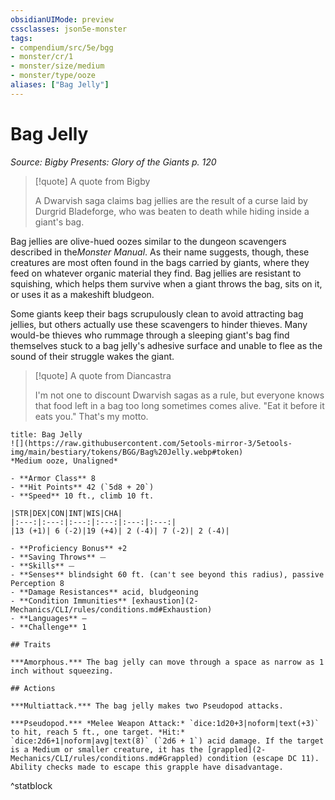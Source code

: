 ```yaml
---
obsidianUIMode: preview
cssclasses: json5e-monster
tags:
- compendium/src/5e/bgg
- monster/cr/1
- monster/size/medium
- monster/type/ooze
aliases: ["Bag Jelly"]
---
```

# Bag Jelly
*Source: Bigby Presents: Glory of the Giants p. 120*  

> [!quote] A quote from Bigby  
> 
> A Dwarvish saga claims bag jellies are the result of a curse laid by Durgrid Bladeforge, who was beaten to death while hiding inside a giant's bag.

Bag jellies are olive-hued oozes similar to the dungeon scavengers described in the*Monster Manual*. As their name suggests, though, these creatures are most often found in the bags carried by giants, where they feed on whatever organic material they find. Bag jellies are resistant to squishing, which helps them survive when a giant throws the bag, sits on it, or uses it as a makeshift bludgeon.

Some giants keep their bags scrupulously clean to avoid attracting bag jellies, but others actually use these scavengers to hinder thieves. Many would-be thieves who rummage through a sleeping giant's bag find themselves stuck to a bag jelly's adhesive surface and unable to flee as the sound of their struggle wakes the giant.

> [!quote] A quote from Diancastra  
> 
> I'm not one to discount Dwarvish sagas as a rule, but everyone knows that food left in a bag too long sometimes comes alive. "Eat it before it eats you." That's my motto.


```ad-statblock
title: Bag Jelly
![](https://raw.githubusercontent.com/5etools-mirror-3/5etools-img/main/bestiary/tokens/BGG/Bag%20Jelly.webp#token)
*Medium ooze, Unaligned*

- **Armor Class** 8
- **Hit Points** 42 (`5d8 + 20`)
- **Speed** 10 ft., climb 10 ft.

|STR|DEX|CON|INT|WIS|CHA|
|:---:|:---:|:---:|:---:|:---:|:---:|
|13 (+1)| 6 (-2)|19 (+4)| 2 (-4)| 7 (-2)| 2 (-4)|

- **Proficiency Bonus** +2
- **Saving Throws** ⏤
- **Skills** ⏤
- **Senses** blindsight 60 ft. (can't see beyond this radius), passive Perception 8
- **Damage Resistances** acid, bludgeoning
- **Condition Immunities** [exhaustion](2-Mechanics/CLI/rules/conditions.md#Exhaustion)
- **Languages** —
- **Challenge** 1

## Traits

***Amorphous.*** The bag jelly can move through a space as narrow as 1 inch without squeezing.

## Actions

***Multiattack.*** The bag jelly makes two Pseudopod attacks.

***Pseudopod.*** *Melee Weapon Attack:* `dice:1d20+3|noform|text(+3)` to hit, reach 5 ft., one target. *Hit:* `dice:2d6+1|noform|avg|text(8)` (`2d6 + 1`) acid damage. If the target is a Medium or smaller creature, it has the [grappled](2-Mechanics/CLI/rules/conditions.md#Grappled) condition (escape DC 11). Ability checks made to escape this grapple have disadvantage.
```
^statblock